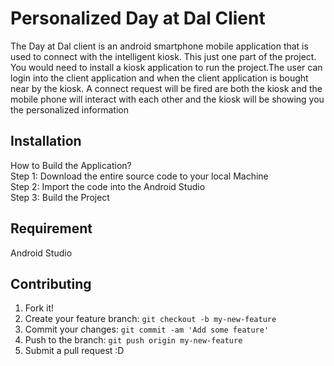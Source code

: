 # Personalized Day at Dal Client

The Day at Dal client is an android smartphone mobile application that is used to connect with the intelligent kiosk. This just one part of the project. You would need to install a kiosk application to run the project.The user can login into the client application and when the client application is bought near by the kiosk. A connect request will be fired are both the kiosk and the mobile phone will interact with each other and the kiosk will be showing you the personalized information


## Installation

How to Build the Application?<br>
Step 1: Download the entire source code to your local Machine<br>
Step 2: Import the code into the Android Studio<br>
Step 3: Build the Project


## Requirement

Android Studio

## Contributing

1. Fork it!
2. Create your feature branch: `git checkout -b my-new-feature`
3. Commit your changes: `git commit -am 'Add some feature'`
4. Push to the branch: `git push origin my-new-feature`
5. Submit a pull request :D
